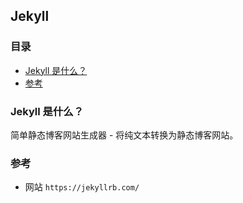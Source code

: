## Jekyll

### 目录
* [Jekyll 是什么？](#Jekyll-是什么？)
* [参考](#参考)

### Jekyll 是什么？
简单静态博客网站生成器 - 将纯文本转换为静态博客网站。

### 参考
* 网站 `https://jekyllrb.com/`